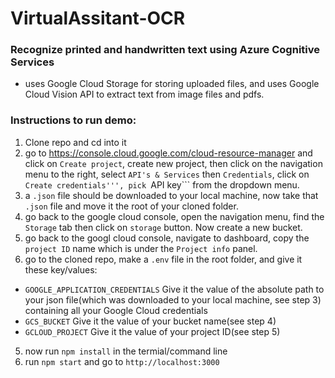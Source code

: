 
# VirtualAssitant-OCR<br>
### Recognize printed and handwritten text using Azure Cognitive Services<br>
* uses Google Cloud Storage for storing uploaded files, and uses Google Cloud Vision API to extract text from image files and pdfs.

### Instructions to run demo:<br>
1. Clone repo and cd into it
2. go to https://console.cloud.google.com/cloud-resource-manager and click on ```Create project```, create new project, then click on the navigation menu to the right, select ```API's & Services``` then ```Credentials```, click on ```Create credentials''', pick ```API key``` from the dropdown menu.
3. a ```.json``` file should be downloaded to your local machine, now take that ```.json``` file and move it the root of your cloned folder.
4. go back to the google cloud console, open the navigation menu, find the ```Storage``` tab then click on ```storage``` button. Now create a new bucket.
5. go back to the googl cloud console, navigate to dashboard, copy the ```project ID``` name which is under the ```Project info``` panel. 
4. go to the cloned repo, make a ```.env``` file in the root folder, and give it these key/values:
* ```GOOGLE_APPLICATION_CREDENTIALS``` Give it the value of the absolute path to your json file(which was downloaded to your local machine, see step 3) containing all your Google Cloud credentials
* ```GCS_BUCKET``` Give it the value of your bucket name(see step 4)
* ```GCLOUD_PROJECT``` Give it the value of your project ID(see step 5)
5. now run ```npm install``` in the termial/command line
6. run ```npm start``` and go to ```http://localhost:3000```
